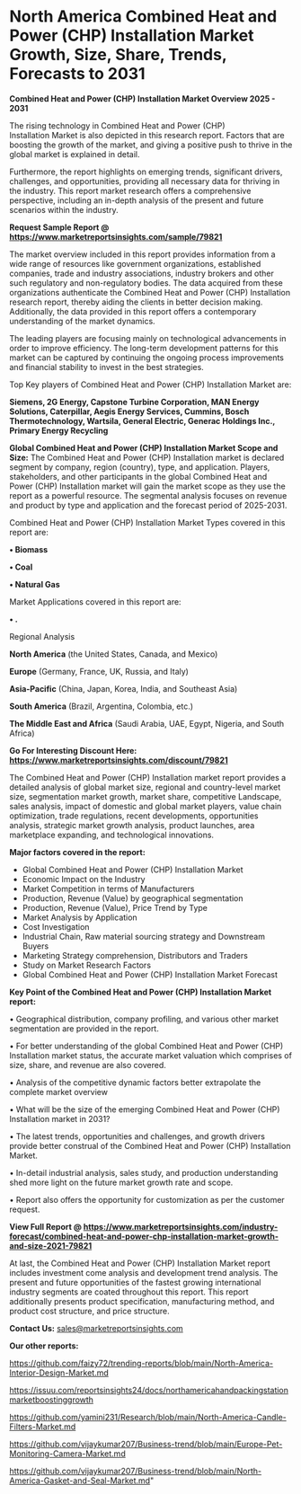 # North America Combined Heat and Power (CHP) Installation Market Growth, Size, Share, Trends, Forecasts to 2031

<Strong> Combined Heat and Power (CHP) Installation Market Overview 2025 - 2031</strong>

The rising technology in Combined Heat and Power (CHP) Installation Market is also depicted in this research report. Factors that are boosting the growth of the market, and giving a positive push to thrive in the global market is explained in detail.

Furthermore, the report highlights on emerging trends, significant drivers, challenges, and opportunities, providing all necessary data for thriving in the industry. This report market research offers a comprehensive perspective, including an in-depth analysis of the present and future scenarios within the industry.

<strong>Request Sample Report @ <a href=https://www.marketreportsinsights.com/sample/79821>https://www.marketreportsinsights.com/sample/79821</a></strong>

The market overview included in this report provides information from a wide range of resources like government organizations, established companies, trade and industry associations, industry brokers and other such regulatory and non-regulatory bodies. The data acquired from these organizations authenticate the Combined Heat and Power (CHP) Installation research report, thereby aiding the clients in better decision making. Additionally, the data provided in this report offers a contemporary understanding of the market dynamics.

The leading players are focusing mainly on technological advancements in order to improve efficiency. The long-term development patterns for this market can be captured by continuing the ongoing process improvements and financial stability to invest in the best strategies.

Top Key players of Combined Heat and Power (CHP) Installation Market are:

<strong>Siemens, 2G Energy, Capstone Turbine Corporation, MAN Energy Solutions, Caterpillar, Aegis Energy Services, Cummins, Bosch Thermotechnology, Wartsila, General Electric, Generac Holdings Inc., Primary Energy Recycling</strong>

<strong><b>Global Combined Heat and Power (CHP) Installation Market Scope and Size:</b></strong>
The Combined Heat and Power (CHP) Installation market is declared segment by company, region (country), type, and application. Players, stakeholders, and other participants in the global Combined Heat and Power (CHP) Installation market will gain the market scope as they use the report as a powerful resource. The segmental analysis focuses on revenue and product by type and application and the forecast period of 2025-2031.

Combined Heat and Power (CHP) Installation Market Types covered in this report are:

<strong>• Biomass

• Coal

• Natural Gas</strong>

Market Applications covered in this report are:

<strong>• .</strong> 

Regional Analysis

<strong>North America</strong> (the United States, Canada, and Mexico)

<strong>Europe</strong> (Germany, France, UK, Russia, and Italy)

<strong>Asia-Pacific</strong> (China, Japan, Korea, India, and Southeast Asia)

<strong>South America</strong> (Brazil, Argentina, Colombia, etc.)

<strong>The Middle East and Africa</strong> (Saudi Arabia, UAE, Egypt, Nigeria, and South Africa)

<strong>Go For Interesting Discount Here: <a href=https://www.marketreportsinsights.com/discount/79821>https://www.marketreportsinsights.com/discount/79821</a></strong>

The Combined Heat and Power (CHP) Installation market report provides a detailed analysis of global market size, regional and country-level market size, segmentation market growth, market share, competitive Landscape, sales analysis, impact of domestic and global market players, value chain optimization, trade regulations, recent developments, opportunities analysis, strategic market growth analysis, product launches, area marketplace expanding, and technological innovations.

<strong><b>Major factors covered in the report:</b></strong>
<ul>
  <li>Global Combined Heat and Power (CHP) Installation Market </li>
  <li>Economic Impact on the Industry</li>
  <li>Market Competition in terms of Manufacturers</li>
  <li>Production, Revenue (Value) by geographical segmentation</li>
  <li>Production, Revenue (Value), Price Trend by Type</li>
  <li>Market Analysis by Application</li>
  <li>Cost Investigation</li>
  <li>Industrial Chain, Raw material sourcing strategy and Downstream Buyers</li>
  <li>Marketing Strategy comprehension, Distributors and Traders</li>
  <li>Study on Market Research Factors</li>
  <li>Global Combined Heat and Power (CHP) Installation Market Forecast</li>
</ul>

<strong><b>Key Point of the Combined Heat and Power (CHP) Installation Market report:</b></strong>

• Geographical distribution, company profiling, and various other market segmentation are provided in the report.

• For better understanding of the global Combined Heat and Power (CHP) Installation market status, the accurate market valuation which comprises of size, share, and revenue are also covered.

• Analysis of the competitive dynamic factors better extrapolate the complete market overview

• What will be the size of the emerging Combined Heat and Power (CHP) Installation market in 2031?

• The latest trends, opportunities and challenges, and growth drivers provide better construal of the Combined Heat and Power (CHP) Installation Market.

• In-detail industrial analysis, sales study, and production understanding shed more light on the future market growth rate and scope.

• Report also offers the opportunity for customization as per the customer request.

<strong><b>View Full Report @ <a href=https://www.marketreportsinsights.com/industry-forecast/combined-heat-and-power-chp-installation-market-growth-and-size-2021-79821>https://www.marketreportsinsights.com/industry-forecast/combined-heat-and-power-chp-installation-market-growth-and-size-2021-79821</a></b></strong>


At last, the Combined Heat and Power (CHP) Installation Market report includes investment come analysis and development trend analysis. The present and future opportunities of the fastest growing international industry segments are coated throughout this report. This report additionally presents product specification, manufacturing method, and product cost structure, and price structure.

<strong>Contact Us:</strong>
sales@marketreportsinsights.com

<strong>Our other reports:</strong>

<a href=https://github.com/faizy72/trending-reports/blob/main/North-America-Interior-Design-Market.md>https://github.com/faizy72/trending-reports/blob/main/North-America-Interior-Design-Market.md</a>

<a href=https://issuu.com/reportsinsights24/docs/northamericahandpackingstationmarketboostinggrowth>https://issuu.com/reportsinsights24/docs/northamericahandpackingstationmarketboostinggrowth</a>

<a href=https://github.com/yamini231/Research/blob/main/North-America-Candle-Filters-Market.md>https://github.com/yamini231/Research/blob/main/North-America-Candle-Filters-Market.md</a>

<a href=https://github.com/vijaykumar207/Business-trend/blob/main/Europe-Pet-Monitoring-Camera-Market.md>https://github.com/vijaykumar207/Business-trend/blob/main/Europe-Pet-Monitoring-Camera-Market.md</a>

<a href=https://github.com/vijaykumar207/Business-trend/blob/main/North-America-Gasket-and-Seal-Market.md>https://github.com/vijaykumar207/Business-trend/blob/main/North-America-Gasket-and-Seal-Market.md</a>"
